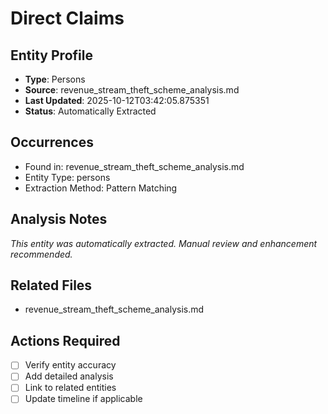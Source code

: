 # Direct Claims

## Entity Profile
- **Type**: Persons
- **Source**: revenue_stream_theft_scheme_analysis.md
- **Last Updated**: 2025-10-12T03:42:05.875351
- **Status**: Automatically Extracted

## Occurrences
- Found in: revenue_stream_theft_scheme_analysis.md
- Entity Type: persons
- Extraction Method: Pattern Matching

## Analysis Notes
*This entity was automatically extracted. Manual review and enhancement recommended.*

## Related Files
- revenue_stream_theft_scheme_analysis.md

## Actions Required
- [ ] Verify entity accuracy
- [ ] Add detailed analysis
- [ ] Link to related entities
- [ ] Update timeline if applicable
